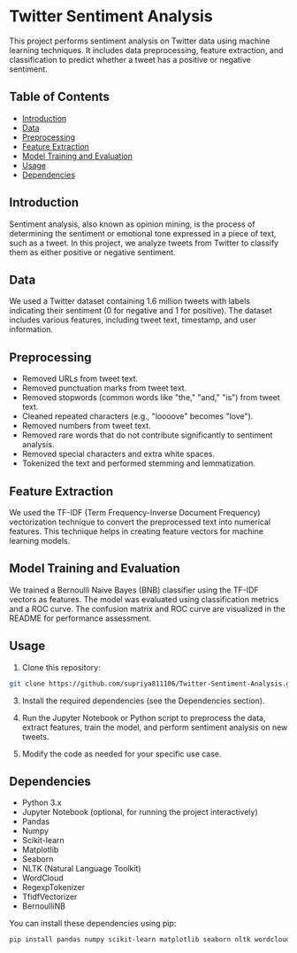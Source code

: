 # Twitter Sentiment Analysis

This project performs sentiment analysis on Twitter data using machine learning techniques. It includes data preprocessing, feature extraction, and classification to predict whether a tweet has a positive or negative sentiment.

## Table of Contents

- [Introduction](#introduction)
- [Data](#data)
- [Preprocessing](#preprocessing)
- [Feature Extraction](#feature-extraction)
- [Model Training and Evaluation](#model-training-and-evaluation)
- [Usage](#usage)
- [Dependencies](#dependencies)

## Introduction

Sentiment analysis, also known as opinion mining, is the process of determining the sentiment or emotional tone expressed in a piece of text, such as a tweet. In this project, we analyze tweets from Twitter to classify them as either positive or negative sentiment.

## Data

We used a Twitter dataset containing 1.6 million tweets with labels indicating their sentiment (0 for negative and 1 for positive). The dataset includes various features, including tweet text, timestamp, and user information.

## Preprocessing

- Removed URLs from tweet text.
- Removed punctuation marks from tweet text.
- Removed stopwords (common words like "the," "and," "is") from tweet text.
- Cleaned repeated characters (e.g., "loooove" becomes "love").
- Removed numbers from tweet text.
- Removed rare words that do not contribute significantly to sentiment analysis.
- Removed special characters and extra white spaces.
- Tokenized the text and performed stemming and lemmatization.

## Feature Extraction

We used the TF-IDF (Term Frequency-Inverse Document Frequency) vectorization technique to convert the preprocessed text into numerical features. This technique helps in creating feature vectors for machine learning models.

## Model Training and Evaluation

We trained a Bernoulli Naive Bayes (BNB) classifier using the TF-IDF vectors as features. The model was evaluated using classification metrics and a ROC curve. The confusion matrix and ROC curve are visualized in the README for performance assessment.

## Usage

1. Clone this repository:
```bash
git clone https://github.com/supriya811106/Twitter-Sentiment-Analysis.git
```

3. Install the required dependencies (see the Dependencies section).

4. Run the Jupyter Notebook or Python script to preprocess the data, extract features, train the model, and perform sentiment analysis on new tweets.

5. Modify the code as needed for your specific use case.

## Dependencies

- Python 3.x
- Jupyter Notebook (optional, for running the project interactively)
- Pandas
- Numpy
- Scikit-learn
- Matplotlib
- Seaborn
- NLTK (Natural Language Toolkit)
- WordCloud
- RegexpTokenizer
- TfidfVectorizer
- BernoulliNB

You can install these dependencies using pip:
```bash
pip install pandas numpy scikit-learn matplotlib seaborn nltk wordcloud
```
